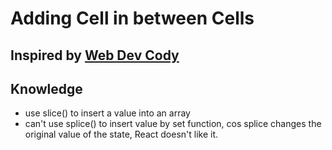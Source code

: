 # Adding Cell in between Cells

## Inspired by [Web Dev Cody](https://www.youtube.com/watch?v=BJc5cX_D1Lg&t=3s)

## Knowledge

- use slice() to insert a value into an array
- can't use splice() to insert value by set function, cos splice changes the original value of the state, React doesn't like it.
